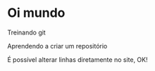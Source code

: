 # Oi mundo
Treinando git

Aprendendo a criar um repositório

É possível alterar linhas diretamente no site, OK!
